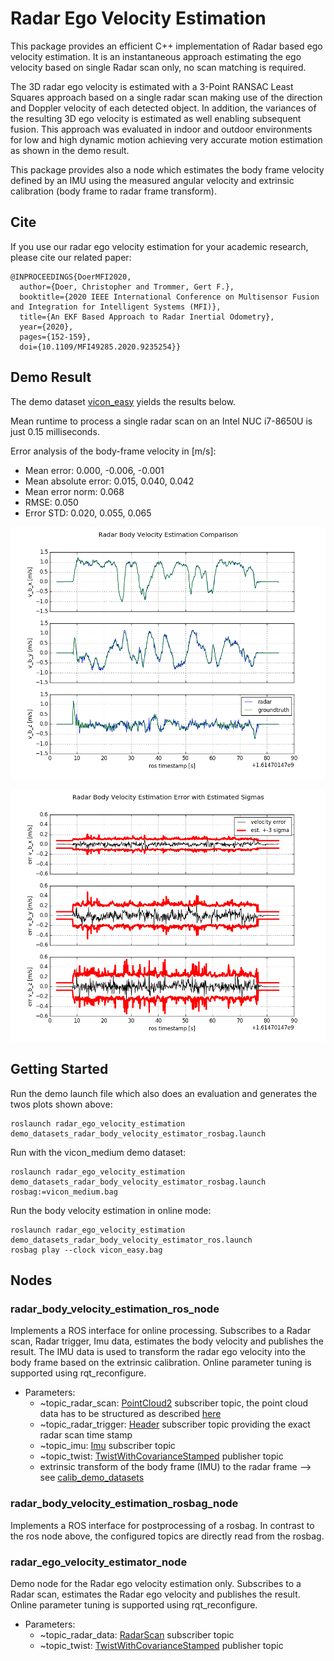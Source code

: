 # Radar Ego Velocity Estimation

This package provides an efficient C++ implementation of Radar based ego velocity estimation.
It is an instantaneous approach estimating the ego velocity based on single Radar scan only, no scan matching is required.

The 3D radar ego velocity is estimated with a 3-Point RANSAC Least Squares approach based on a single radar scan making use of the direction and Doppler velocity of each detected object.
In addition, the variances of the resulting 3D ego velocity is estimated as well enabling subsequent fusion.
This approach was evaluated in indoor and outdoor environments for low and high dynamic motion achieving very accurate motion estimation as shown in the demo result.

This package provides also a node which estimates the body frame velocity defined by an IMU using the measured
 angular velocity and extrinsic calibration (body frame to radar frame transform).

## Cite
If you use our radar ego velocity estimation for your academic research, please cite our related paper:

~~~[bibtex]
@INPROCEEDINGS{DoerMFI2020, 
  author={Doer, Christopher and Trommer, Gert F.},
  booktitle={2020 IEEE International Conference on Multisensor Fusion and Integration for Intelligent Systems (MFI)}, 
  title={An EKF Based Approach to Radar Inertial Odometry}, 
  year={2020},
  pages={152-159},
  doi={10.1109/MFI49285.2020.9235254}}
~~~


## Demo Result
The demo dataset [vicon_easy](../demo_datasets/vicon_easy.bag) yields the results below.

Mean runtime to process a single radar scan on an Intel NUC i7-8650U is just 0.15 milliseconds.

Error analysis of the body-frame velocity in [m/s]:
- Mean error: 0.000, -0.006, -0.001
- Mean absolute error: 0.015, 0.040, 0.042
- Mean error norm: 0.068
- RMSE: 0.050
- Error STD: 0.020, 0.055, 0.065

![image](./res/estimation_vs_groundtruth_sample_dataset.png)

![image](./res/error_sample_dataset.png)

## Getting Started
Run the demo launch file which also does an evaluation and generates the twos plots shown above:
~~~[shell]
roslaunch radar_ego_velocity_estimation demo_datasets_radar_body_velocity_estimator_rosbag.launch
~~~

Run with the vicon_medium demo dataset:
~~~[shell]
roslaunch radar_ego_velocity_estimation demo_datasets_radar_body_velocity_estimator_rosbag.launch rosbag:=vicon_medium.bag
~~~

Run the body velocity estimation in online mode:
~~~[shell]
roslaunch radar_ego_velocity_estimation demo_datasets_radar_body_velocity_estimator_ros.launch
rosbag play --clock vicon_easy.bag
~~~

## Nodes
### radar_body_velocity_estimation_ros_node
Implements a ROS interface for online processing.
Subscribes to a Radar scan, Radar trigger, Imu data, estimates the body velocity and publishes the result.
The IMU data is used to transform the radar ego velocity into the body frame based on the extrinsic calibration.
Online parameter tuning is supported using rqt_reconfigure.
- Parameters:
  - ~topic_radar_scan: [PointCloud2](http://docs.ros.org/en/api/sensor_msgs/html/msg/PointCloud2.html) subscriber topic, the point cloud data has to be structured as described [here](../demo_datasets/README.md)
  - ~topic_radar_trigger: [Header](http://docs.ros.org/en/api/std_msgs/html/msg/Header.html) subscriber topic providing the exact radar scan time stamp
  - ~topic_imu: [Imu](http://docs.ros.org/en/api/sensor_msgs/html/msg/Imu.html) subscriber topic
  - ~topic_twist: [TwistWithCovarianceStamped](http://docs.ros.org/en/api/geometry_msgs/html/msg/TwistWithCovarianceStamped.html) publisher topic
  - extrinsic transform of the body frame (IMU) to the radar frame --> see [calib_demo_datasets](../demo_datasets/calib_demo_datasets.yaml)



### radar_body_velocity_estimation_rosbag_node
Implements a ROS interface for postprocessing of a rosbag.
In contrast to the ros node above, the configured topics are directly read from the rosbag.

### radar_ego_velocity_estimator_node
Demo node for the Radar ego velocity estimation only.
Subscribes to a Radar scan, estimates the Radar ego velocity and publishes the result. 
Online parameter tuning is supported using rqt_reconfigure.
- Parameters: 
  - ~topic_radar_data: [RadarScan](../radar_msgs/msg/RadarScan.msg) subscriber topic
  - ~topic_twist: [TwistWithCovarianceStamped](http://docs.ros.org/en/api/geometry_msgs/html/msg/TwistWithCovarianceStamped.html) publisher topic
   